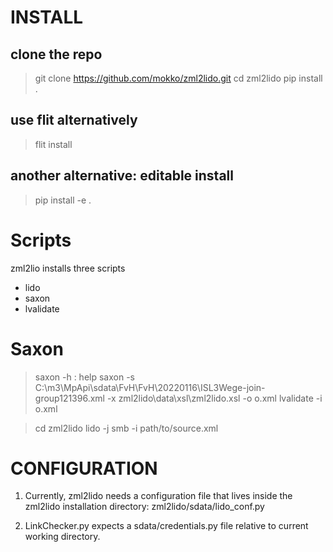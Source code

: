 # INSTALL

## clone the repo
> git clone https://github.com/mokko/zml2lido.git
> cd zml2lido
> pip install .

## use flit alternatively
> flit install

## another alternative: editable install
> pip install -e .

# Scripts
zml2lio installs three scripts
- lido 
- saxon
- lvalidate

# Saxon
> saxon -h : help
> saxon -s C:\m3\MpApi\sdata\FvH\FvH\20220116\ISL3Wege-join-group121396.xml -x zml2lido\data\xsl\zml2lido.xsl -o o.xml
> lvalidate -i o.xml

> cd zml2lido
> lido -j smb -i path/to/source.xml

# CONFIGURATION

1. Currently, zml2lido needs a configuration file that lives inside the zml2lido 
installation directory:
	zml2lido/sdata/lido_conf.py

2. LinkChecker.py expects a sdata/credentials.py file relative to current working 
directory.
